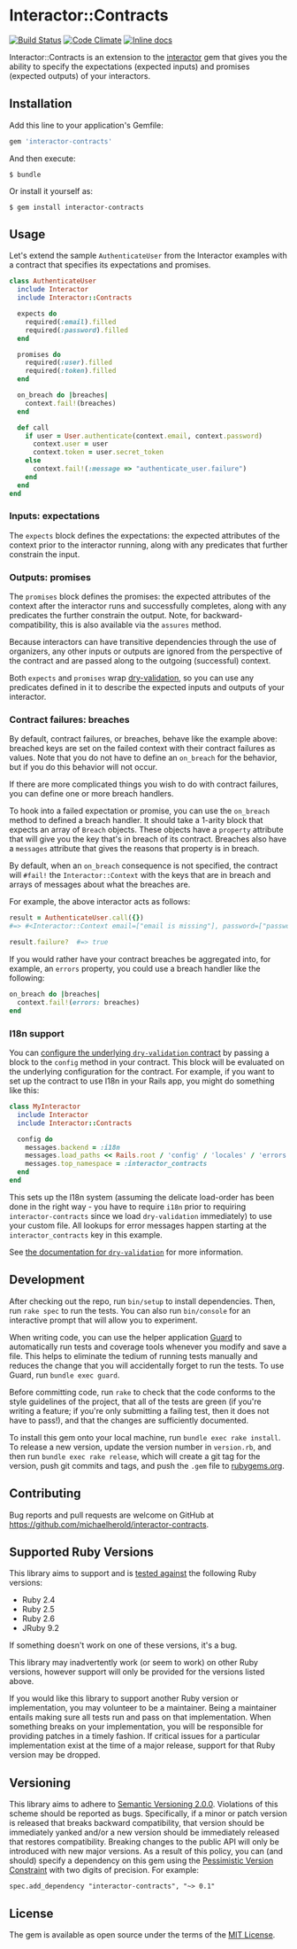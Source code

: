 # Interactor::Contracts

[![Build Status](https://travis-ci.org/michaelherold/interactor-contracts.svg)][travis]
[![Code Climate](https://codeclimate.com/github/michaelherold/interactor-contracts/badges/gpa.svg)][codeclimate]
[![Inline docs](http://inch-ci.org/github/michaelherold/interactor-contracts.svg?branch=master)][inch]

[codeclimate]: https://codeclimate.com/github/michaelherold/interactor-contracts
[inch]: http://inch-ci.org/github/michaelherold/interactor-contracts
[travis]: https://travis-ci.org/michaelherold/interactor-contracts

Interactor::Contracts is an extension to the [interactor] gem that gives you
the ability to specify the expectations (expected inputs) and promises
(expected outputs) of your interactors.

[interactor]: https://github.com/collectiveidea/interactor

## Installation

Add this line to your application's Gemfile:

```ruby
gem 'interactor-contracts'
```

And then execute:

    $ bundle

Or install it yourself as:

    $ gem install interactor-contracts

## Usage

Let's extend the sample `AuthenticateUser` from the Interactor examples with a
contract that specifies its expectations and promises.

```ruby
class AuthenticateUser
  include Interactor
  include Interactor::Contracts

  expects do
    required(:email).filled
    required(:password).filled
  end

  promises do
    required(:user).filled
    required(:token).filled
  end

  on_breach do |breaches|
    context.fail!(breaches)
  end

  def call
    if user = User.authenticate(context.email, context.password)
      context.user = user
      context.token = user.secret_token
    else
      context.fail!(:message => "authenticate_user.failure")
    end
  end
end
```

### Inputs: expectations

The `expects` block defines the expectations: the expected attributes of the
context prior to the interactor running, along with any predicates that further
constrain the input.

### Outputs: promises

The `promises` block defines the promises: the expected attributes of the
context after the interactor runs and successfully completes, along with any
predicates the further constrain the output. Note, for backward-compatibility,
this is also available via the `assures` method.

Because interactors can have transitive dependencies through the use of
organizers, any other inputs or outputs are ignored from the perspective of
the contract and are passed along to the outgoing (successful) context.

Both `expects` and `promises` wrap [dry-validation], so you can use any
predicates defined in it to describe the expected inputs and outputs of your
interactor.

### Contract failures: breaches

By default, contract failures, or breaches, behave like the example above:
breached keys are set on the failed context with their contract failures as
values. Note that you do not have to define an `on_breach` for the behavior, but
if you do this behavior will not occur.

If there are more complicated things you wish to do with contract failures, you
can define one or more breach handlers.

To hook into a failed expectation or promise, you can use the `on_breach`
method to defined a breach handler. It should take a 1-arity block that expects
an array of `Breach` objects. These objects have a `property` attribute that
will give you the key that's in breach of its contract. Breaches also have a
`messages` attribute that gives the reasons that property is in breach.

By default, when an `on_breach` consequence is not specified, the contract will
`#fail!` the `Interactor::Context` with the keys that are in breach and arrays
of messages about what the breaches are.

For example, the above interactor acts as follows:

```ruby
result = AuthenticateUser.call({})
#=> #<Interactor::Context email=["email is missing"], password=["password is missing"]>

result.failure?  #=> true
```

If you would rather have your contract breaches be aggregated into, for example,
an `errors` property, you could use a breach handler like the following:

```ruby
on_breach do |breaches|
  context.fail!(errors: breaches)
end
```

[dry-validation]: https://github.com/dryrb/dry-validation

### I18n support

You can [configure the underlying `dry-validation` contract][config] by passing
a block to the `config` method in your contract. This block will be evaluated on
the underlying configuration for the contract. For example, if you want to set
up the contract to use I18n in your Rails app, you might do something like this:

```ruby
class MyInteractor
  include Interactor
  include Interactor::Contracts

  config do
    messages.backend = :i18n
    messages.load_paths << Rails.root / 'config' / 'locales' / 'errors.yml'
    messages.top_namespace = :interactor_contracts
  end
end
```

This sets up the I18n system (assuming the delicate load-order has been done in
the right way - you have to require `i18n` prior to requiring
`interactor-contracts` since we load `dry-validation` immediately) to use your
custom file. All lookups for error messages happen starting at the
`interactor_contracts` key in this example.

See [the documentation for `dry-validation`][config] for more information.

[config]: https://dry-rb.org/gems/dry-validation/1.0/configuration/

## Development

After checking out the repo, run `bin/setup` to install dependencies. Then, run
`rake spec` to run the tests. You can also run `bin/console` for an interactive
prompt that will allow you to experiment.

When writing code, you can use the helper application [Guard][guard] to
automatically run tests and coverage tools whenever you modify and save a file.
This helps to eliminate the tedium of running tests manually and reduces the
change that you will accidentally forget to run the tests. To use Guard, run
`bundle exec guard`.

Before committing code, run `rake` to check that the code conforms to the style
guidelines of the project, that all of the tests are green (if you're writing a
feature; if you're only submitting a failing test, then it does not have to
pass!), and that the changes are sufficiently documented.

To install this gem onto your local machine, run `bundle exec rake install`. To
release a new version, update the version number in `version.rb`, and then run
`bundle exec rake release`, which will create a git tag for the version, push
git commits and tags, and push the `.gem` file to [rubygems.org][rubygems].

[guard]: http://guardgem.org
[rubygems]: https://rubygems.org

## Contributing

Bug reports and pull requests are welcome on GitHub at
https://github.com/michaelherold/interactor-contracts.

## Supported Ruby Versions

This library aims to support and is [tested against][travis] the following Ruby
versions:

* Ruby 2.4
* Ruby 2.5
* Ruby 2.6
* JRuby 9.2

If something doesn't work on one of these versions, it's a bug.

This library may inadvertently work (or seem to work) on other Ruby versions,
however support will only be provided for the versions listed above.

If you would like this library to support another Ruby version or
implementation, you may volunteer to be a maintainer. Being a maintainer
entails making sure all tests run and pass on that implementation. When
something breaks on your implementation, you will be responsible for providing
patches in a timely fashion. If critical issues for a particular implementation
exist at the time of a major release, support for that Ruby version may be
dropped.

## Versioning

This library aims to adhere to [Semantic Versioning 2.0.0][semver]. Violations
of this scheme should be reported as bugs. Specifically, if a minor or patch
version is released that breaks backward compatibility, that version should be
immediately yanked and/or a new version should be immediately released that
restores compatibility. Breaking changes to the public API will only be
introduced with new major versions. As a result of this policy, you can (and
should) specify a dependency on this gem using the [Pessimistic Version
Constraint][pessimistic] with two digits of precision. For example:

    spec.add_dependency "interactor-contracts", "~> 0.1"

[pessimistic]: http://guides.rubygems.org/patterns/#pessimistic-version-constraint
[semver]: http://semver.org/spec/v2.0.0.html

## License

The gem is available as open source under the terms of the [MIT License][license].

[license]: http://opensource.org/licenses/MIT.
